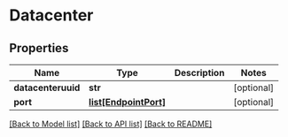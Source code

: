 # Datacenter

## Properties
Name | Type | Description | Notes
------------ | ------------- | ------------- | -------------
**datacenteruuid** | **str** |  | [optional] 
**port** | [**list[EndpointPort]**](EndpointPort.md) |  | [optional] 

[[Back to Model list]](../README.md#documentation-for-models) [[Back to API list]](../README.md#documentation-for-api-endpoints) [[Back to README]](../README.md)


